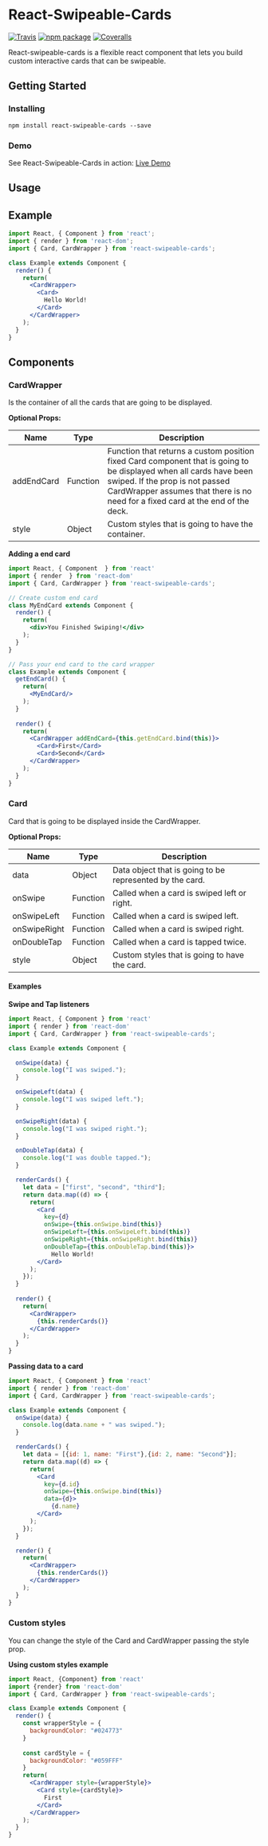 # React-Swipeable-Cards

[![Travis][build-badge]][build]
[![npm package][npm-badge]][npm]
[![Coveralls][coveralls-badge]][coveralls]

React-swipeable-cards is a flexible react component that lets you build custom interactive cards that can be swipeable.

## Getting Started

### Installing

````
npm install react-swipeable-cards --save
````

### Demo

See React-Swipeable-Cards in action: [Live Demo](https://ravelinx22.github.io/react-swipeable-cards/)

## Usage

## Example

```jsx
import React, { Component } from 'react';
import { render } from 'react-dom';
import { Card, CardWrapper } from 'react-swipeable-cards';

class Example extends Component {
  render() {
    return(
      <CardWrapper>
        <Card>
          Hello World!
        </Card>
      </CardWrapper>
    );
  }
}
```

## Components

### CardWrapper

Is the container of all the cards that are going to be displayed.

**Optional Props:**

| Name       | Type     | Description                                                                                                                                                                                                                              |
|------------|----------|------------------------------------------------------------------------------------------------------------------------------------------------------------------------------------------------------------------------------------------|
| addEndCard | Function | Function that returns a custom position fixed Card component that is going to be displayed when all cards have been swiped. If the prop is not passed CardWrapper assumes that there is no need for a fixed card at the end of the deck. |
| style      | Object   | Custom styles that is going to have the container.                                                                                                                                                                                       |

**Adding a end card**

```jsx
import React, { Component  } from 'react'
import { render  } from 'react-dom'
import { Card, CardWrapper } from 'react-swipeable-cards';

// Create custom end card
class MyEndCard extends Component {
  render() {
    return(
      <div>You Finished Swiping!</div>
    );
  }
}

// Pass your end card to the card wrapper
class Example extends Component {
  getEndCard() {
    return(
      <MyEndCard/>
    );
  }
  
  render() {
    return(
      <CardWrapper addEndCard={this.getEndCard.bind(this)}>
        <Card>First</Card>
        <Card>Second</Card>
      </CardWrapper>
    );
  }
}
```

### Card

Card that is going to be displayed inside the CardWrapper.

**Optional Props:**

| Name         | Type     | Description                                              |
|--------------|----------|----------------------------------------------------------|
| data         | Object   | Data object that is going to be represented by the card. |
| onSwipe      | Function | Called when a card is swiped left or right.              |
| onSwipeLeft  | Function | Called when a card is swiped left.                       |
| onSwipeRight | Function | Called when a card is swiped right.                      |
| onDoubleTap  | Function | Called when a card is tapped twice.                       |
| style        | Object   | Custom styles that is going to have the card.            |

#### Examples

**Swipe and Tap listeners**

```jsx
import React, { Component } from 'react'
import { render } from 'react-dom'
import { Card, CardWrapper } from 'react-swipeable-cards';

class Example extends Component {

  onSwipe(data) {
    console.log("I was swiped.");
  }

  onSwipeLeft(data) {
    console.log("I was swiped left.");
  }

  onSwipeRight(data) {
    console.log("I was swiped right.");
  }

  onDoubleTap(data) {
    console.log("I was double tapped.");
  }

  renderCards() {
    let data = ["first", "second", "third"];
    return data.map((d) => {
      return(
        <Card
          key={d}
          onSwipe={this.onSwipe.bind(this)}
          onSwipeLeft={this.onSwipeLeft.bind(this)}
          onSwipeRight={this.onSwipeRight.bind(this)}
          onDoubleTap={this.onDoubleTap.bind(this)}>
            Hello World!
        </Card>
      );
    });
  }
  
  render() {
    return(
      <CardWrapper>
        {this.renderCards()}
      </CardWrapper>
    );
  }
}
```

**Passing data to a card**

```jsx
import React, { Component } from 'react'
import { render } from 'react-dom'
import { Card, CardWrapper } from 'react-swipeable-cards';

class Example extends Component {
  onSwipe(data) {
    console.log(data.name + " was swiped.");
  }

  renderCards() {
    let data = [{id: 1, name: "First"},{id: 2, name: "Second"}];
    return data.map((d) => {
      return(
        <Card
          key={d.id}
          onSwipe={this.onSwipe.bind(this)}
          data={d}>
            {d.name}
        </Card>
      );
    });
  }

  render() {
    return(
      <CardWrapper>
        {this.renderCards()}
      </CardWrapper>
    );
  }
}
```

### Custom styles

You can change the style of the Card and CardWrapper passing the style prop.

**Using custom styles example**

```jsx
import React, {Component} from 'react'
import {render} from 'react-dom'
import { Card, CardWrapper } from 'react-swipeable-cards';

class Example extends Component {
  render() {
    const wrapperStyle = {
      backgroundColor: "#024773"
    }
    
    const cardStyle = {
      backgroundColor: "#059FFF"
    }
    return(
      <CardWrapper style={wrapperStyle}>
        <Card style={cardStyle}>
          First
        </Card>
      </CardWrapper>
    );
  }
}
```

[build-badge]: https://img.shields.io/travis/user/repo/master.png?style=flat-square
[build]: https://travis-ci.org/user/repo

[npm-badge]: https://img.shields.io/npm/v/npm-package.png?style=flat-square
[npm]: https://www.npmjs.org/package/npm-package

[coveralls-badge]: https://img.shields.io/coveralls/user/repo/master.png?style=flat-square
[coveralls]: https://coveralls.io/github/user/repo
